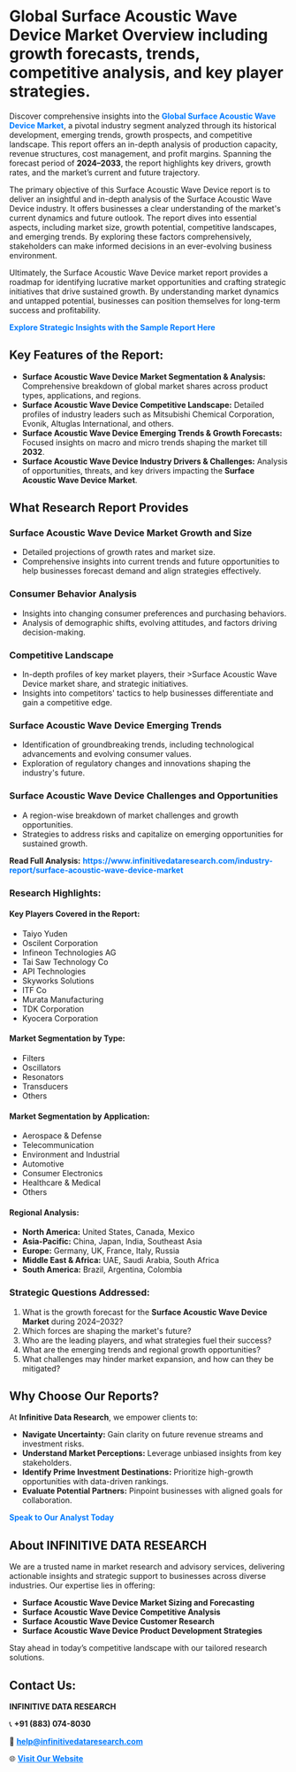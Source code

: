 <h1>Global Surface Acoustic Wave Device Market Overview including growth forecasts, trends, competitive analysis, and key player strategies.</h1>
<p>
Discover comprehensive insights into the 
<a href="https://www.infinitivedataresearch.com/industry-report/surface-acoustic-wave-device-market" rel="dofollow" style="color: #007BFF; text-decoration: none;"><strong>Global Surface Acoustic Wave Device Market</strong></a>, a pivotal industry segment analyzed through its historical development, emerging trends, growth prospects, and competitive landscape. This report offers an in-depth analysis of production capacity, revenue structures, cost management, and profit margins. Spanning the forecast period of <strong>2024–2033</strong>, the report highlights key drivers, growth rates, and the market’s current and future trajectory.
</p>
<p>
The primary objective of this Surface Acoustic Wave Device report is to deliver an insightful and in-depth analysis of the Surface Acoustic Wave Device industry. It offers businesses a clear understanding of the market's current dynamics and future outlook. The report dives into essential aspects, including market size, growth potential, competitive landscapes, and emerging trends. By exploring these factors comprehensively, stakeholders can make informed decisions in an ever-evolving business environment.
</p>
<p>
Ultimately, the Surface Acoustic Wave Device market report provides a roadmap for identifying lucrative market opportunities and crafting strategic initiatives that drive sustained growth. By understanding market dynamics and untapped potential, businesses can position themselves for long-term success and profitability.
</p>
<p>
<a href="https://www.infinitivedataresearch.com/request-sample/reportId=107089" style="color: #007BFF; text-decoration: none;"><strong>Explore Strategic Insights with the Sample Report Here</strong></a>
</p>

<h2>Key Features of the Report:</h2>
<ul>
<li><strong>Surface Acoustic Wave Device Market Segmentation & Analysis:</strong> Comprehensive breakdown of global market shares across product types, applications, and regions.</li>
<li><strong>Surface Acoustic Wave Device Competitive Landscape:</strong> Detailed profiles of industry leaders such as Mitsubishi Chemical Corporation, Evonik, Altuglas International, and others.</li>
<li><strong>Surface Acoustic Wave Device Emerging Trends & Growth Forecasts:</strong> Focused insights on macro and micro trends shaping the market till <strong>2032</strong>.</li>
<li><strong>Surface Acoustic Wave Device Industry Drivers & Challenges:</strong> Analysis of opportunities, threats, and key drivers impacting the <strong>Surface Acoustic Wave Device Market</strong>.</li>
</ul>

<h2>What Research Report Provides</h2>
<h3>Surface Acoustic Wave Device Market Growth and Size</h3>
<ul>
<li>Detailed projections of growth rates and market size.</li>
<li>Comprehensive insights into current trends and future opportunities to help businesses forecast demand and align strategies effectively.</li>
</ul>

<h3>Consumer Behavior Analysis</h3>
<ul>
<li>Insights into changing consumer preferences and purchasing behaviors.</li>
<li>Analysis of demographic shifts, evolving attitudes, and factors driving decision-making.</li>
</ul>

<h3>Competitive Landscape</h3>
<ul>
<li>In-depth profiles of key market players, their >Surface Acoustic Wave Device market share, and strategic initiatives.</li>
<li>Insights into competitors' tactics to help businesses differentiate and gain a competitive edge.</li>
</ul>

<h3>Surface Acoustic Wave Device Emerging Trends</h3>
<ul>
<li>Identification of groundbreaking trends, including technological advancements and evolving consumer values.</li>
<li>Exploration of regulatory changes and innovations shaping the industry's future.</li>
</ul>

<h3>Surface Acoustic Wave Device Challenges and Opportunities</h3>
<ul>
<li>A region-wise breakdown of market challenges and growth opportunities.</li>
<li>Strategies to address risks and capitalize on emerging opportunities for sustained growth.</li>
</ul>
<p><strong>Read Full Analysis:</strong> <a href="https://www.infinitivedataresearch.com/industry-report/surface-acoustic-wave-device-market" rel="dofollow" style="color: #007BFF; text-decoration: none;"><strong>https://www.infinitivedataresearch.com/industry-report/surface-acoustic-wave-device-market</strong></a></p>
<h3>Research Highlights:</h3>
<h4>Key Players Covered in the Report:</h4>
<ul><li>Taiyo Yuden</li><li>Oscilent Corporation</li><li>Infineon Technologies AG</li><li>Tai Saw Technology Co</li><li>API Technologies</li><li>Skyworks Solutions</li><li>ITF Co</li><li>Murata Manufacturing</li><li>TDK Corporation</li><li>Kyocera Corporation</li></ul>
<h4>Market Segmentation by Type:</h4>
<ul><li>Filters</li><li>Oscillators</li><li>Resonators</li><li>Transducers</li><li>Others</li></ul>
<h4>Market Segmentation by Application:</h4>
<ul><li>Aerospace &amp; Defense</li><li>Telecommunication</li><li>Environment and Industrial</li><li>Automotive</li><li>Consumer Electronics</li><li>Healthcare &amp; Medical</li><li>Others</li></ul>

<h4>Regional Analysis:</h4>
<ul>
<li><strong>North America:</strong> United States, Canada, Mexico</li>
<li><strong>Asia-Pacific:</strong> China, Japan, India, Southeast Asia</li>
<li><strong>Europe:</strong> Germany, UK, France, Italy, Russia</li>
<li><strong>Middle East & Africa:</strong> UAE, Saudi Arabia, South Africa</li>
<li><strong>South America:</strong> Brazil, Argentina, Colombia</li>
</ul>

<h3>Strategic Questions Addressed:</h3>
<ol>
<li>What is the growth forecast for the <strong>Surface Acoustic Wave Device Market</strong> during 2024–2032?</li>
<li>Which forces are shaping the market's future?</li>
<li>Who are the leading players, and what strategies fuel their success?</li>
<li>What are the emerging trends and regional growth opportunities?</li>
<li>What challenges may hinder market expansion, and how can they be mitigated?</li>
</ol>

<h2>Why Choose Our Reports?</h2>
<p>At <strong>Infinitive Data Research</strong>, we empower clients to:</p>
<ul>
<li><strong>Navigate Uncertainty:</strong> Gain clarity on future revenue streams and investment risks.</li>
<li><strong>Understand Market Perceptions:</strong> Leverage unbiased insights from key stakeholders.</li>
<li><strong>Identify Prime Investment Destinations:</strong> Prioritize high-growth opportunities with data-driven rankings.</li>
<li><strong>Evaluate Potential Partners:</strong> Pinpoint businesses with aligned goals for collaboration.</li>
</ul>
<p><a href="https://www.infinitivedataresearch.com/industry-report/surface-acoustic-wave-device-market" rel="dofollow" style="color: #007BFF; text-decoration: none;"><strong>Speak to Our Analyst Today</strong></a></p>

<h2>About INFINITIVE DATA RESEARCH</h2>
<p>We are a trusted name in market research and advisory services, delivering actionable insights and strategic support to businesses across diverse industries. Our expertise lies in offering:</p>
<ul>
<li><strong>Surface Acoustic Wave Device Market Sizing and Forecasting</strong></li>
<li><strong>Surface Acoustic Wave Device Competitive Analysis</strong></li>
<li><strong>Surface Acoustic Wave Device Customer Research</strong></li>
<li><strong>Surface Acoustic Wave Device Product Development Strategies</strong></li>
</ul>
<p>Stay ahead in today’s competitive landscape with our tailored research solutions.</p>

<h2>Contact Us:</h2>
<p><strong>INFINITIVE DATA RESEARCH</strong></p>
<p>📞 <strong>+91 (883) 074-8030</strong></p>
<p>📧 <strong><a href="mailto:help@infinitivedataresearch.com" style="color: #007BFF;">help@infinitivedataresearch.com</a></strong></p>
<p>🌐 <strong><a href="https://www.infinitivedataresearch.com" rel="dofollow" style="color: #007BFF;">Visit Our Website</a></strong></p>